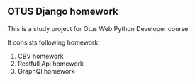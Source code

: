 OTUS Django homework
------------------


This is a study project for Otus Web Python Developer course

It consists following homework:
1. CBV homework 
2. Restfull Api homework
3. GraphQl homework 